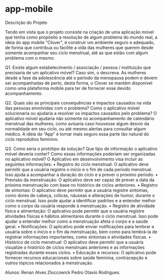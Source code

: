 # app-mobile

Descrição do Projeto

Tendo em vista que o projeto consiste na criação de uma aplicação móvel que tenha como propósito a resolução de algum problema do mundo real, a ideia do app mobile “Clover”, é construir um ambiente seguro e adequado, de forma que contribua ou facilite a vida das mulheres que querem desde somente acompanhar seu ciclo menstrual, até as que estão com algum problema com o mesmo.

Q1. Existe algum estabelecimento / associação / pessoa / instituição que precisaria de um aplicativo móvel? Caso sim, o descreva.
	As mulheres desde a fase da adolescência até o período da menopausa podem e devem ser acompanhadas de perto, desta forma, o Clover se mantém disponível como uma plataforma mobile para ter de fornecer esse devido acompanhamento.

Q2. Quais são as principais consequências e impactos causados na vida das pessoas envolvidas com o problema? Como o aplicativo móvel solucionaria ou ajudaria a resolver os impactos causados pelo problema?
	O aplicativo móvel ajudaria não somente no acompanhamento de calendário menstrual das mulheres, como avisaria caso houvesse algum desvio da normalidade em seu ciclo, ou até mesmo alertas para consultar algum médico. A ideia do “App” é tornar mais seguro essa parte tão natural do ciclo reprodutivo feminino.

Q3. Como seria o protótipo da solução? Que tipo de informação o aplicativo móvel deveria conter? Como essas informações poderiam ser organizadas no aplicativo móvel?
	O Aplicativo em desenvolvimento visa incluir as seguintes informações:
•	Registro do ciclo menstrual: O aplicativo deve permitir que a usuária registre o início e o fim de cada período menstrual. Isso ajuda a acompanhar a duração do ciclo e a prever o próximo período.
•	Previsão da menstruação: O aplicativo deve ser capaz de prever a data da próxima menstruação com base no histórico de ciclos anteriores.
•	Registro de sintomas: O aplicativo deve permitir que a usuária registre sintomas, como dores de cabeça, cólicas, náuseas e alterações de humor, durante o ciclo menstrual. Isso pode ajudar a identificar padrões e a entender melhor como o corpo da usuária responde à menstruação.
•	Registro de atividade física e alimentação: O aplicativo pode permitir que a usuária registre atividades físicas e hábitos alimentares durante o ciclo menstrual. Isso pode ajudar a entender melhor como a menstruação afeta o corpo e a saúde geral.
•	Notificações: O aplicativo pode enviar notificações para lembrar a usuária sobre o início e o fim da menstruação, bem como para lembrá-la de registrar informações importantes, como sintomas e atividades físicas.
•	Histórico de ciclo menstrual: O aplicativo deve permitir que a usuária visualize o histórico de ciclos menstruais anteriores e as informações registradas durante esses ciclos.
•	Educação e recursos: O aplicativo pode fornecer recursos educacionais sobre saúde feminina, contracepção e outros tópicos relacionados à menstruação.








Alunos:
Renan Alves Zloccowick
Pedro Otavio Rodrigues.
